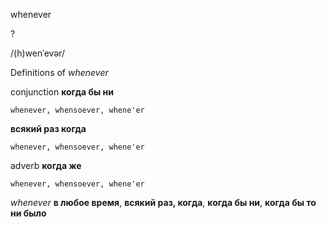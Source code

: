 whenever

?

/(h)wenˈevər/

Definitions of _whenever_

conjunction
**когда бы ни**

    whenever, whensoever, whene'er
**всякий раз когда**

    whenever, whensoever, whene'er

adverb
**когда же**

    whenever, whensoever, whene'er

_whenever_
**в любое время**, **всякий раз, когда**, **когда бы ни**, **когда бы то ни было**